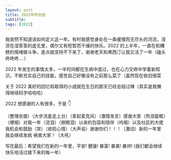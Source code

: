 ```yaml
---
layout: post
title: 2022年终总结
subtitle:
tags: [2022]
---
```


我突然不知道该如何定义这一年。有时我感觉身处在一条缓慢而无尽头的河流，浸渍在湿答答的虚无里，偶尔又有短暂而干燥的快乐。2022 的上半年，一直在和糟糕的情绪做斗争，差点就坚持不下来了，谢谢老天和弗西汀让我又活了一年（磕头咚咚咚....）

2022 年发生的事情太多，一半时间都在生病中度过，也在心力交瘁中学着新知识，不断充实自己的技能，感觉自己好像没有之前那么菜了（虽然现在依旧很菜

关于 2022 美好的回忆和取得的小成就在生日的那天已经总结过辣（其实是我懒得继续码字哈哈哈）

2022 想感谢的人有很多，于是 👇

（整理衣服）（大步流星走上台）（拿起麦克风）（激情发言）感谢大家（热泪盈眶）（哽咽）对我一年（流泪）（擦眼泪）以来的包容和陪伴（呜咽）以及社区的大佬我机会和鼓励（哭）（收拾心情）（大声说）谢谢你们！！！（激动）新的一年里 我会继续发疯 祸害大家！（大吼）


写在最后：希望我们在新的一年里，平安! 健康! 暴富! 暴美! 暴帅! (我们都会继续快乐地活过接下来的每一年）
